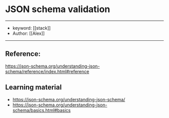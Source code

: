 # JSON schema validation
---
- keyword: [[stack]]
- Author: [[Alex]]
---
## Reference: 
https://json-schema.org/understanding-json-schema/reference/index.html#reference

## Learning material
- https://json-schema.org/understanding-json-schema/
- https://json-schema.org/understanding-json-schema/basics.html#basics